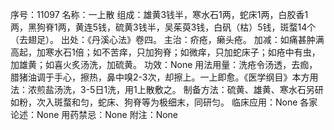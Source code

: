 序号：11097
名称：一上散
组成：雄黄3钱半，寒水石1两，蛇床1两，白胶香1两，黑狗脊1两，黄连5钱，硫黄3钱半，吴茱萸3钱，白矾（枯）5钱，斑蝥14个（去翅足）。
出处：《丹溪心法》卷四。
主治：疥疮，癞头疮。
加减：如痛甚肿满高起，加寒水石1倍；如不苦痒，只加狗脊；如微痒，只加蛇床子；如疮中有虫，加雄黄；如喜火炙汤洗，加硫黄。
功效：None
用法用量：洗疮令汤透，去痂，腊猪油调于手心，擦热，鼻中嗅2-3次，却擦上。一上即愈。《医学纲目》本方用法：浓煎盐汤洗，3-5日1洗，用1上散敷之。
制备方法：硫黄、雄黄、寒水石另研如粉，次入斑蝥和匀，蛇床、狗脊等为极细末，同研匀。
临床应用：None
各家论述：None
用药禁忌：None
附注：None
